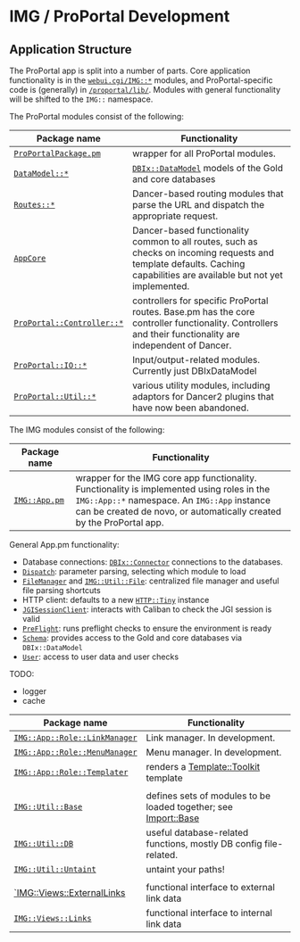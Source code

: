# IMG / ProPortal Development #

## Application Structure ##

The ProPortal app is split into a number of parts. Core application functionality is in the [`webui.cgi/IMG::*`](../../webui.cgi/IMG/) modules, and ProPortal-specific code is (generally) in [`/proportal/lib/`](../lib/). Modules with general functionality will be shifted to the `IMG::` namespace.

The ProPortal modules consist of the following:

| Package name | Functionality |
|--------------|---------------|
| [`ProPortalPackage.pm`](../lib/ProPortalPackage.pm) | wrapper for all ProPortal modules. |
| [`DataModel::*`](../lib/DataModel/) | [`DBIx::DataModel`](http://metacpan.org/pod/DBIx::DataModel) models of the Gold and core databases |
| [`Routes::*`](../lib/Routes/) | Dancer-based routing modules that parse the URL and dispatch the appropriate request. |
| [`AppCore`](../lib/AppCore.pm) | Dancer-based functionality common to all routes, such as checks on incoming requests and template defaults. Caching capabilities are available but not yet implemented. |
| [`ProPortal::Controller::*`](../lib/ProPortal/Controller/) | controllers for specific ProPortal routes. Base.pm has the core controller functionality. Controllers and their functionality are independent of Dancer. |
| [`ProPortal::IO::*`](../lib/IO/) | Input/output-related modules. Currently just DBIxDataModel |
| [`ProPortal::Util::*`](../lib/ProPortal/Util/) | various utility modules, including adaptors for Dancer2 plugins that have now been abandoned. |


The IMG modules consist of the following:

| Package name | Functionality |
|--------------|---------------|
| [`IMG::App.pm`](../../webui.cgi/IMG/App.pm) | wrapper for the IMG core app functionality. Functionality is implemented using roles in the `IMG::App::*` namespace. An `IMG::App` instance can be created de novo, or automatically created by the ProPortal app. |

General App.pm functionality:

- Database connections: [`DBIx::Connector`](http://metacpan.org/pod/DBIx::Connector) connections to the databases.
- [`Dispatch`](../../webui.cgi/IMG/App/Role/Dispatch.pm): parameter parsing, selecting which module to load
- [`FileManager`](../../webui.cgi/IMG/App/Role/FileManager.pm) and [`IMG::Util::File`](../../webui.cgi/IMG/Util/File.pm): centralized file manager and useful file parsing shortcuts
- HTTP client: defaults to a new [`HTTP::Tiny`](http://metacpan.org/pod/HTTP::Tiny) instance
- [`JGISessionClient`](../../webui.cgi/IMG/App/Role/JGISessionClient.pm): interacts with Caliban to check the JGI session is valid
- [`PreFlight`](../../webui.cgi/IMG/App/Role/PreFlight.pm): runs preflight checks to ensure the environment is ready
- [`Schema`](../../webui.cgi/IMG/App/Role/Schema.pm):    provides access to the Gold and core databases via `DBIx::DataModel`
- [`User`](../../webui.cgi/IMG/App/Role/User.pm):      access to user data and user checks

TODO:
- logger
- cache


| Package name | Functionality |
|--------------|---------------|
| [`IMG::App::Role::LinkManager`](../../webui.cgi/IMG/App/Role/LinkManager.pm) | Link manager. In development. |
| [`IMG::App::Role::MenuManager`](../../webui.cgi/IMG/App/Role/MenuManager.pm) | Menu manager. In development. |
| [`IMG::App::Role::Templater`](../../webui.cgi/IMG/App/Role/Templater.pm) | renders a [Template::Toolkit](http://template-toolkit.org) template |
|||
| [`IMG::Util::Base`](../../webui.cgi/IMG/Util/Base.pm) | defines sets of modules to be loaded together; see [Import::Base](http://metacpan.org/pod/Import::Base) |
| [`IMG::Util::DB`](../../webui.cgi/IMG/.pm) | useful database-related functions, mostly DB config file-related. |
| [`IMG::Util::Untaint`](../../webui.cgi/IMG/Util/Untaint.pm) | untaint your paths! |
|||
| [`IMG::Views::ExternalLinks](../../webui.cgi/IMG/Views/ExternalLinks.pm) | functional interface to external link data |
| [`IMG::Views::Links`](../../webui.cgi/IMG/Views/Links.pm) | functional interface to internal link data |

